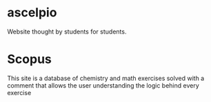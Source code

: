 # ascelpio
Website thought by students for students. 


# Scopus
This site is a database of chemistry and math exercises solved with a comment that allows the user understanding the logic behind every exercise
